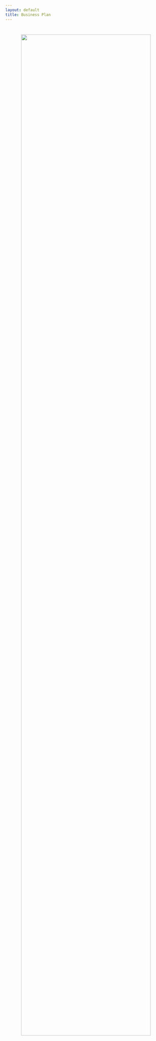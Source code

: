 ```yaml
---
layout: default
title: Business Plan
---
```


<!-- One -->
<img style="width:90%;padding-left:10%;padding-top:5%;" src="https://docs.google.com/drawings/d/e/2PACX-1vSMUadZeKCsSbOKKS-eImVG8PR-4NmoNO5tWgyFbqAebpQUf3T2Jd3-GlmqILig5zutbdGItDRDXMga/pub?w=1440&amp;h=1080">

